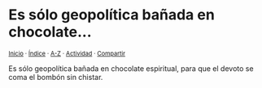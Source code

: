 # Es sólo geopolítica bañada en chocolate...
<sup>[Inicio](https://github.com/jucardus.github.io/repo/blob/main/readme.md) · [Índice](https://github.com/jucardus.github.io/repo/blob/main/indices/apotegmas.md) · [A-Z](https://github.com/jucardus.github.io/repo/blob/main/indices/alfabetico.md) · [Actividad](https://github.com/jucardus.github.io/repo/blob/main/indices/actividad.md) · [Compartir](https://x.com/intent/tweet?text=Apotegmas%20-%20Es%20s%C3%B3lo%20geopol%C3%ADtica%20ba%C3%B1ada%20en%20chocolate...%0A%E2%86%92%20https%3A%2F%2Fgithub.com%2Fjucardus%2Frepo%2Fblob%2Fmain%2Fcontenido%2F25%2F04%2F23%2Fes-solo-geopolitica-banada-en.md%0A%0A%23aptgms_jucardus%0A%40jucardus)</sup>

Es sólo geopolítica bañada en chocolate espiritual, para que el devoto se coma el bombón sin chistar.

